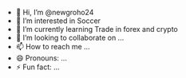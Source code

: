 - 👋 Hi, I’m @newgroho24
- 👀 I’m interested in Soccer
- 🌱 I’m currently learning Trade in forex and crypto
- 💞️ I’m looking to collaborate on ...
- 📫 How to reach me ...
- 😄 Pronouns: ...
- ⚡ Fun fact: ...

<!---
newgroho24/newgroho24 is a ✨ special ✨ repository because its `README.md` (this file) appears on your GitHub profile.
You can click the Preview link to take a look at your changes.
--->
